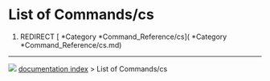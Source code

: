 # List of Commands/cs
1.  REDIRECT [   *Category   *Command\_Reference/cs](   *Category   *Command_Reference/cs.md)



---
![](images/Right_arrow.png) [documentation index](../README.md) > List of Commands/cs
